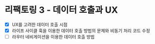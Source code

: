 # 리팩토링 3 - 데이터 호출과 UX

- [x] UX를 고려한 데이터 호출 시점
- [x] 라이프 사이클 훅을 이용한 데이터 호출 방법의 문제와 비동기 처리 코드 수정
- [ ] 라우터 네비게이션을 이용한 데이터 호출 방법
